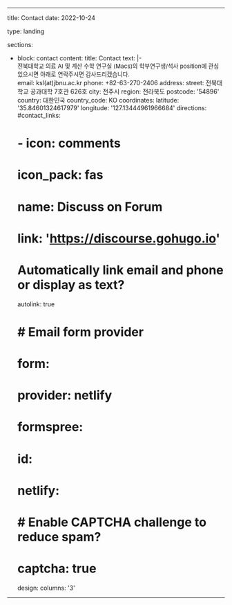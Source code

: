 <!-- ---
# An instance of the About widget.
# Documentation: https://docs.hugoblox.com/page-builder/
widget: activities 

# Activate this widget? true/false
active: true

# This file represents a page section.
headless: true

# Order that this section appears on the page.
weight: 10

title: 공모전 수상 경력

# Choose the user profile to display
# This should be the username (folder name) of a profile in your `content/authors/` folder.
# See https://docs.hugoblox.com/get-started/#introduce-yourself
author: admin
--- -->
---
title: Contact
date: 2022-10-24

type: landing

sections:
  - block: contact
    content:
      title: Contact
      text: |-
        <br> <span style="font-size:95%">전북대학교 의료 AI 및 계산 수학 연구실 (Macs)의 학부연구생/석사 position에 관심 있으시면 아래로 연락주시면 감사드리겠습니다.</span> <br>
      email: ksl(at)jbnu.ac.kr
      phone: +82-63-270-2406
      address:
        street: 전북대학교 공과대학 7호관 626호
        city: 전주시
        region: 전라북도
        postcode: '54896'
        country: 대한민국
        country_code: KO
      coordinates:
        latitude: '35.84601324617979'
        longitude: '127.13444961966684'
      directions: 
      #contact_links:
      #  - icon: comments
      #    icon_pack: fas
      #    name: Discuss on Forum
      #    link: 'https://discourse.gohugo.io'
    
      # Automatically link email and phone or display as text?
      autolink: true
    
      # # Email form provider
      # form:
      #   provider: netlify
      #   formspree:
      #     id:
      #   netlify:
      #     # Enable CAPTCHA challenge to reduce spam?
      #     captcha: true
    design:
      columns: '3'
---